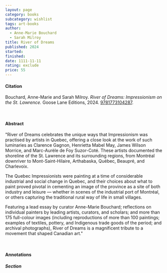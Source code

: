 ```yaml
---
layout: page
category: books
subcategory: wishlist
tags: art-books
author:
  - Anne-Marie Bouchard
  - Sarah Milroy
title: River of Dreams
published: 2024
started:
finished:
date: 1111-11-11
rating: exclude
price: 55
---
```


#### Citation

Bouchard, Anne-Marie and Sarah Milroy. *River of Dreams: Impressionism on the St. Lawrence.* Goose Lane Editions, 2024. [9781773104287](https://gooselane.com/products/river-of-dreams).

<br>

#### Abstract

"River of Dreams celebrates the unique ways that Impressionism was practised by artists in Quebec, offering a close look at the work of such luminaries as Clarence Gagnon, Henrietta Mabel May, James Wilson Morrice, and Marc-Aurèle de Foy Suzor-Coté. These artists documented the shoreline of the St. Lawrence and its surrounding regions, from Montréal downriver to Mont-Saint-Hilaire, Arthabaska, Québec, Beaupré, and Charlevoix.

The Quebec Impressionists were painting at a time of considerable industrial and social change in Quebec, and their choices about what to paint proved pivotal in cementing an image of the province as a site of both industry and leisure — whether in scenes of the industrial port of Montréal, or others capturing the traditional rural way of life in small villages.

Featuring a lead essay by curator Anne-Marie Bouchard; reflections on individual painters by leading artists, curators, and scholars; and more than 175 full-colour images (including reproductions of more than 100 paintings; examples of textiles, pottery, and Indigenous trade goods of the period; and archival photographs), River of Dreams is a magnificent tribute to a movement that shaped Canadian art."

<br>

#### Annotations

##### Section
